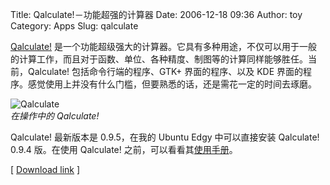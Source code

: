 Title: Qalculate!－功能超强的计算器
Date: 2006-12-18 09:36
Author: toy
Category: Apps
Slug: qalculate

[Qalculate!](http://qalculate.sourceforge.net)
是一个功能超级强大的计算器。它具有多种用途，不仅可以用于一般的计算工作，而且对于函数、单位、各种精度、制图等的计算同样能够胜任。当前，Qalculate!
包括命令行端的程序、GTK+ 界面的程序、以及 KDE
界面的程序。感觉使用上并没有什么门槛，但要熟悉的话，还是需花一定的时间去琢磨。

![Qalculate](http://i.linuxtoy.org/i/2006/12/qalculate.jpg)  
*在操作中的 Qalculate!*

Qalculate! 最新版本是 0.9.5，在我的 Ubuntu Edgy 中可以直接安装
Qalculate! 0.9.4 版。在使用 Qalculate!
之前，可以看看其[使用手册](http://qalculate.sourceforge.net/manual.html)。

[ [Download link](http://qalculate.sourceforge.net/downloads.html) ]
